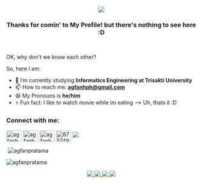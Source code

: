 <h1 align="center">
    <img src ="https://readme-typing-svg.herokuapp.com/?font=Righteous&size=35&center=true&vCenter=true&width=500&height=70&duration=5000&lines=Hello+There!+👋;+I'm+Agfan+Herru+Pratama!;" />
</h1>

<h3 align="center">Thanks for comin' to My Profile! but there's nothing to see here :D</h3>

</br>

OK, why don't we know each other?

So, here I am:

- 🏫 I’m currently studying **Informatics Engineering at Trisakti University**
- 📫 How to reach me: **agfanhph@gmail.com**
- 😄 My Pronouns is **he/him**
- ⚡ Fun fact: I like to watch movie while im eating
--> Uh, thats it :D

<h3 align="left">Connect with me:</h3>
<p align="left">
<a href="https://linkedin.com/in/agfanherrupratama" target="blank"><img align="center" src="https://raw.githubusercontent.com/rahuldkjain/github-profile-readme-generator/master/src/images/icons/Social/linked-in-alt.svg" alt="agfanherrupratama" height="30" width="40" /></a>
<a href="https://instagram.com/agfanhendarsin" target="blank"><img align="center" src="https://raw.githubusercontent.com/rahuldkjain/github-profile-readme-generator/master/src/images/icons/Social/instagram.svg" alt="agfanhendarsin" height="30" width="40" /></a>
<a href="https://www.youtube.com/c/agfanhph" target="blank"><img align="center" src="https://raw.githubusercontent.com/rahuldkjain/github-profile-readme-generator/master/src/images/icons/Social/youtube.svg" alt="agfanhph" height="30" width="40" /></a>
<a href="https://discord.gg/875749002719662121" target="blank"><img align="center" src="https://raw.githubusercontent.com/rahuldkjain/github-profile-readme-generator/master/src/images/icons/Social/discord.svg" alt="875749002719662121" height="30" width="40" /></a>
<a href="https://open.spotify.com/user/31filxk3gdogoqj2fg6fid567c6u?si=52f064ab1bac46d7" target="blank">
        <img src="https://www.vectorlogo.zone/logos/spotify/spotify-ar21.svg" target="blank" /></a>
</p>

<p>&nbsp;<img align="center" src="https://github-readme-stats.vercel.app/api?username=agfanpratama&show_icons=true&locale=en" alt="agfanpratama" /></p>

<p><img align="center" src="https://github-readme-streak-stats.herokuapp.com/?user=agfanpratama&" alt="agfanpratama" /></p>

<div align="center">
    <a href="valorant">
        <img src="https://img.shields.io/badge/Valorant-fa4454?style=for-the-badge&logo=valorant&logoColor=white" target="_blank" />
    </a>
    <a href="https://www.linkedin.com/in/agfanherrupratama" target="_blank">
        <img src="https://img.shields.io/badge/LinkedIn-0077B5?style=for-the-badge&logo=linkedin&logoColor=white" target="_blank" />
    </a>
    <a href="https://www.instagram.com/agfanhendarsin" target="_blank">
        <img src="https://img.shields.io/badge/Instagram-E4405F?style=for-the-badge&logo=instagram&logoColor=white" target="_blank" />
    </a>
    <a href="https://open.spotify.com/user/31filxk3gdogoqj2fg6fid567c6u?si=52f064ab1bac46d7" target="_blank">
        <img src="https://img.shields.io/badge/Spotify-1ED760?&style=for-the-badge&logo=spotify&logoColor=white" target="_blank" />
    </a>
